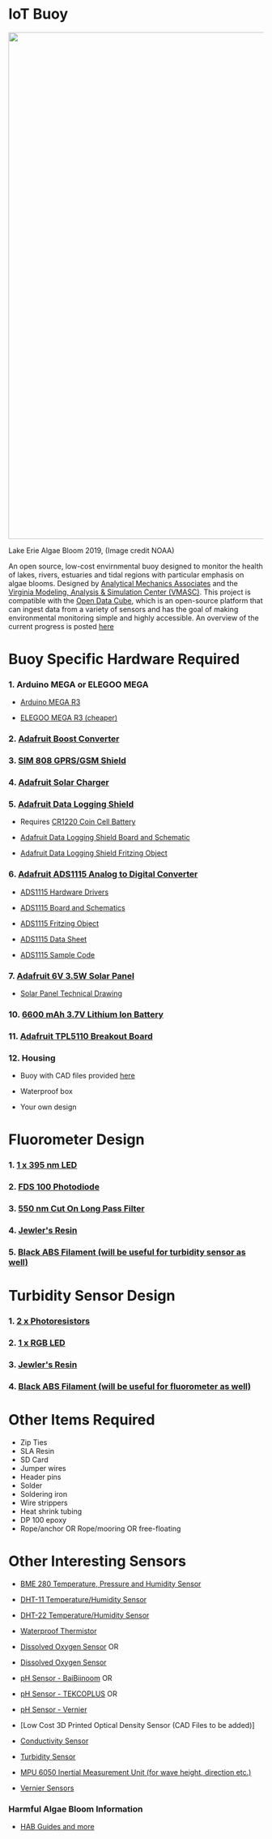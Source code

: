 # IoT Buoy

<img src="https://mediad.publicbroadcasting.net/p/wxxi/files/styles/x_large/public/201907/bw9pc-0719_k.png" width="1000">

Lake Erie Algae Bloom 2019, (Image credit NOAA)

An open source, low-cost envirnmental buoy designed to monitor the health of lakes, rivers, estuaries and tidal regions with particular emphasis on algae blooms.
Designed by [Analytical Mechanics Associates](https://www.ama-inc.com/) and the [Virginia Modeling, Analysis & Simulation Center (VMASC)](https://www.odu.edu/vmasc). This project is compatible with the [Open Data Cube](https://www.opendatacube.org/), which is an open-source platform that can ingest data from a variety of sensors and has the goal of making environmental monitoring simple and highly accessible. An overview of the current progress is posted [here](https://github.com/oyetkin/iotbuoy/blob/main/BuoyPresentation1.pdf)

# Buoy Specific Hardware Required

### 1. Arduino MEGA or ELEGOO MEGA

- [Arduino MEGA R3](https://store.arduino.cc/usa/mega-2560-r3)

- [ELEGOO MEGA R3 (cheaper)](https://www.amazon.com/ELEGOO-ATmega2560-ATMEGA16U2-Arduino-Compliant/dp/B01H4ZDYCE/ref=asc_df_B01H4ZDYCE/?tag=hyprod-20&linkCode=df0&hvadid=309751315916&hvpos=&hvnetw=g&hvrand=11900577637582741809&hvpone=&hvptwo=&hvqmt=&hvdev=c&hvdvcmdl=&hvlocint=&hvlocphy=9008124&hvtargid=pla-493625544636&psc=1&tag=&ref=&adgrpid=67183599252&hvpone=&hvptwo=&hvadid=309751315916&hvpos=&hvnetw=g&hvrand=11900577637582741809&hvqmt=&hvdev=c&hvdvcmdl=&hvlocint=&hvlocphy=9008124&hvtargid=pla-493625544636)

### 2. [Adafruit Boost Converter](https://www.amazon.com/Module-Output-Voltage-Converter-Regulator/dp/B08NCM9ZPQ/ref=pd_lpo_2?pd_rd_i=B08NCM9ZPQ&th=1)

### 3. [SIM 808 GPRS/GSM Shield](https://www.robotshop.com/en/sim808-gps-gprsgsm-arduino-shield-mkf.html)

### 4. [Adafruit Solar Charger](https://www.adafruit.com/product/390?gclid=Cj0KCQiAkZKNBhDiARIsAPsk0Wjwwub03ZPgBxlKg1lHWn5nn0opyzVy_Q3VPSugYz3q11KsZ251EOcaAhBzEALw_wcB)

### 5. [Adafruit Data Logging Shield](https://www.adafruit.com/product/1141?gclid=EAIaIQobChMI9OqQ1tr58QIVzXxvBB3GTgbGEAQYASABEgITQvD_BwE)

- Requires [CR1220 Coin Cell Battery](https://www.grainger.com/product/54ZU79?ef_id=CjwKCAjwmeiIBhA6EiwA-uaeFeCfQyJyafe8bUuabPpTv9V-Dkiohqq99VO3asoSj661ExP630XgBhoCccUQAvD_BwE:G:s&s_kwcid=AL!2966!3!496359975085!!!g!484329633033!&gucid=N:N:PS:Paid:GGL:CSM-2293:99F1R6:20501231&gclid=CjwKCAjwmeiIBhA6EiwA-uaeFeCfQyJyafe8bUuabPpTv9V-Dkiohqq99VO3asoSj661ExP630XgBhoCccUQAvD_BwE&gclsrc=aw.ds)

- [Adafruit Data Logging Shield Board and Schematic](https://github.com/adafruit/Data-Logger-shield)

- [Adafruit Data Logging Shield Fritzing Object](https://github.com/adafruit/Fritzing-Library/blob/master/parts/Adafruit%20Datalogger%20Shield%20v1.fzpz)

### 6. [Adafruit ADS1115 Analog to Digital Converter](https://www.adafruit.com/product/1085?gclid=Cj0KCQjw0emHBhC1ARIsAL1QGNfJ3SJ85uZqejbk4At3gi_rBteSZwTxbq5_mKbJvcHG9wJhS_kqJ54aAu4vEALw_wcB)

- [ADS1115 Hardware Drivers](https://github.com/adafruit/Adafruit_ADS1X15)

- [ADS1115 Board and Schematics](https://github.com/adafruit/ADS1X15-Breakout-Board-PCBs)

- [ADS1115 Fritzing Object](https://github.com/adafruit/Fritzing-Library/blob/master/parts/Adafruit%20ADS1115%2016Bit%20I2C%20ADC.fzpz)

- [ADS1115 Data Sheet](https://cdn-shop.adafruit.com/datasheets/ads1115.pdf)

- [ADS1115 Sample Code](https://learn.adafruit.com/adafruit-4-channel-adc-breakouts/arduino-code)

### 7. [Adafruit 6V 3.5W Solar Panel](https://www.adafruit.com/product/500)

- [Solar Panel Technical Drawing](https://github.com/VoltaicEngineering/Solar-Panel-Drawings/blob/master/Voltaic%20Systems%203.5W%206V%20113x210mm%20DRAWING%20CURRENT%202017%207%2020.pdf)

### 10. [6600 mAh 3.7V Lithium Ion Battery](https://www.adafruit.com/product/353)

### 11. [Adafruit TPL5110 Breakout Board](https://www.adafruit.com/product/3435)

### 12. Housing
- Buoy with CAD files provided [here](https://github.com/oyetkin/iotbuoy/tree/main/CAD_Files)

- Waterproof box

- Your own design

# Fluorometer Design

### 1. [1 x 395 nm LED](https://www.mouser.com/ProductDetail/BIVAR/UV5TZ-390-15?qs=sGAEpiMZZMtaWn5d0uiAD8cVjFdgDZGx%2FUxBqCDWrPM%3D)

### 2. [FDS 100 Photodiode](https://www.thorlabs.us/thorproduct.cfm?partnumber=FDS100)

### 3. [550 nm Cut On Long Pass Filter](https://www.newport.com/p/10CGA-550)

### 4. [Jewler's Resin](https://www.amazon.com/16OZ-Epoxy-Resin-Graduated-Instructions/dp/B0839GN3PF/ref=sr_1_5?keywords=clear%2Bepoxy%2Bresin&qid=1638217693&qsid=146-2373950-0512811&s=arts-crafts&sr=1-5&sres=B08233BV5W%2CB08HN2XCDS%2CB0839GN3PF%2CB098918WFB%2CB084PZG6HK%2CB07S1MLQMJ%2CB084Q87Y8M%2CB07YCVVYFK%2CB099XFL1PK%2CB086L1CDMT%2CB07G5HY79C%2CB07JBKDQZJ%2CB07JB5P76Z%2CB089XZJFG5%2CB097JLGFZF%2CB07QF2XYYX%2CB092HX7SQT%2CB08PF576QC%2CB0823LC5H1%2CB08XQ2S1VQ&th=1)

### 5. [Black ABS Filament (will be useful for turbidity sensor as well)](https://www.amazon.com/HATCHBOX-3D-Filament-Dimensional-Accuracy/dp/B00J0H8EWA/ref=sr_1_3?crid=HBAP4Q1YHOWB&keywords=black%2Babs%2Bfilament%2B1.75%2B1kg&qid=1638217775&qsid=146-2373950-0512811&sprefix=black%2Babs%2Bfila%2Carts-crafts%2C167&sr=8-3&sres=B00J0H8EWA%2CB07XF5KM74%2CB07T2QZSLY%2CB01M6Y2QF1%2CB00MV7T25E%2CB07199449V%2CB00WX4UONO%2CB0919Q91MN%2CB015VGJGPW%2CB00F9MNMAY%2CB018F586ES%2CB08N4MMK6V%2CB089NPTH2W%2CB09H7RKL95%2CB07GFXYVLR%2CB08BR7YCY1&srpt=THERMOPLASTIC_FILAMENT&th=1)

# Turbidity Sensor Design

### 1. [2 x Photoresistors](https://www.amazon.com/gp/product/B01N7V536K/ref=ppx_yo_dt_b_search_asin_image?ie=UTF8&psc=1)

### 2. [1 x RGB LED](https://www.amazon.com/gp/product/B077XGF3YR/ref=ppx_yo_dt_b_search_asin_title?ie=UTF8&th=1)

### 3. [Jewler's Resin](https://www.amazon.com/16OZ-Epoxy-Resin-Graduated-Instructions/dp/B0839GN3PF/ref=sr_1_5?keywords=clear%2Bepoxy%2Bresin&qid=1638217693&qsid=146-2373950-0512811&s=arts-crafts&sr=1-5&sres=B08233BV5W%2CB08HN2XCDS%2CB0839GN3PF%2CB098918WFB%2CB084PZG6HK%2CB07S1MLQMJ%2CB084Q87Y8M%2CB07YCVVYFK%2CB099XFL1PK%2CB086L1CDMT%2CB07G5HY79C%2CB07JBKDQZJ%2CB07JB5P76Z%2CB089XZJFG5%2CB097JLGFZF%2CB07QF2XYYX%2CB092HX7SQT%2CB08PF576QC%2CB0823LC5H1%2CB08XQ2S1VQ&th=1)


### 4. [Black ABS Filament (will be useful for fluorometer as well)](https://www.amazon.com/HATCHBOX-3D-Filament-Dimensional-Accuracy/dp/B00J0H8EWA/ref=sr_1_3?crid=HBAP4Q1YHOWB&keywords=black%2Babs%2Bfilament%2B1.75%2B1kg&qid=1638217775&qsid=146-2373950-0512811&sprefix=black%2Babs%2Bfila%2Carts-crafts%2C167&sr=8-3&sres=B00J0H8EWA%2CB07XF5KM74%2CB07T2QZSLY%2CB01M6Y2QF1%2CB00MV7T25E%2CB07199449V%2CB00WX4UONO%2CB0919Q91MN%2CB015VGJGPW%2CB00F9MNMAY%2CB018F586ES%2CB08N4MMK6V%2CB089NPTH2W%2CB09H7RKL95%2CB07GFXYVLR%2CB08BR7YCY1&srpt=THERMOPLASTIC_FILAMENT&th=1)

# Other Items Required

- Zip Ties
- SLA Resin
- SD Card
- Jumper wires
- Header pins
- Solder
- Soldering iron
- Wire strippers
- Heat shrink tubing
- DP 100 epoxy
- Rope/anchor OR Rope/mooring OR free-floating


# Other Interesting Sensors

- [BME 280 Temperature, Pressure and Humidity Sensor](https://www.adafruit.com/product/2652?gclid=CjwKCAjwmeiIBhA6EiwA-uaeFSZ-NF_fIGoMKItD13WAFwLuqSzOlsIt3QiFYIm7f4G2JHgIPPHd5BoCa6EQAvD_BwE)

- [DHT-11 Temperature/Humidity Sensor](https://www.adafruit.com/product/386)

- [DHT-22 Temperature/Humidity Sensor](https://www.adafruit.com/product/385)

- [Waterproof Thermistor](https://www.adafruit.com/product/372)

- [Dissolved Oxygen Sensor](https://www.vernier.com/product/go-direct-optical-dissolved-oxygen-probe/)
OR
- [Dissolved Oxygen Sensor](https://atlas-scientific.com/mini-d-o-probe/)

- [pH Sensor - BaiBiinoom](https://www.amazon.com/dp/B08T14MHYM/ref=sspa_dk_detail_5?psc=1&pd_rd_i=B08T14MHYM&pd_rd_w=985e5&pf_rd_p=887084a2-5c34-4113-a4f8-b7947847c308&pd_rd_wg=uMPfo&pf_rd_r=P2YGNQ6FN71QT09KWQ5C&pd_rd_r=686f8153-25fd-4026-99d0-7fb76ffa969c&spLa=ZW5jcnlwdGVkUXVhbGlmaWVyPUExOUZRSlJLT0NGOFg1JmVuY3J5cHRlZElkPUEwMDczNzQyMktISUpDUU1BMDlINyZlbmNyeXB0ZWRBZElkPUEwOTQ1MDQxM0dNN0RCVURDSUsxNiZ3aWRnZXROYW1lPXNwX2RldGFpbCZhY3Rpb249Y2xpY2tSZWRpcmVjdCZkb05vdExvZ0NsaWNrPXRydWU=)
OR
- [pH Sensor - TEKCOPLUS](https://www.amazon.com/Replacement-Electrode-Connector-Controller-Hydroponics/dp/B09681C36B/ref=sr_1_19?dchild=1&keywords=ph+meter+electrode&qid=1629149917&sr=8-19)
OR
- [pH Sensor - Vernier](https://www.vernier.com/product/ph-sensor/)

- [Low Cost 3D Printed Optical Density Sensor (CAD Files to be added)]

- [Conductivity Sensor](https://www.vernier.com/product/go-direct-conductivity-probe/)

- [Turbidity Sensor](https://www.digikey.com/en/products/detail/amphenol-advanced-sensors/TSD-10/4767843?utm_adgroup=Sensors%20%26%20Transducers&utm_source=google&utm_medium=cpc&utm_campaign=Dynamic%20Search_EN_RLSA_Buyers&utm_term=&utm_content=Sensors%20%26%20Transducers&gclid=CjwKCAjwmeiIBhA6EiwA-uaeFRJvJ3rLHPiHJND-PSO5aePXsmi2i962wfCCjfp96LtXLJMJ6MAUsBoClz0QAvD_BwE)

- [MPU 6050 Inertial Measurement Unit (for wave height, direction etc.)](https://www.adafruit.com/product/3886)

- [Vernier Sensors](https://www.vernier.com/product-category/?category=sensors&page_num=1)


### Harmful Algae Bloom Information

- [HAB Guides and more](https://wcwc.ca/cyanobacteria-cyanotoxins/)
